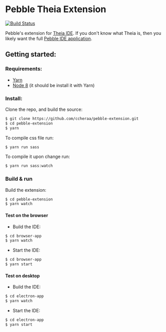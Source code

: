 # Pebble Theia Extension
[![Build Status](https://travis-ci.com/evolvedbinary/pebble-extension.svg?branch=master)](https://travis-ci.com/evolvedbinary/pebble-extension)

Pebble's extension for [Theia IDE](https://theia-ide.org).
If you don't know what Theia is, then you likely want the full [Pebble IDE application](https://github.com/evolvedbinary/pebble).



## Getting started:
### Requirements:
* [Yarn](https://yarnpkg.com/lang/en/docs/install/#install-via-chocolatey)
* [Node 8](https://nodejs.org/dist/v8.11.4/) (it should be install it with Yarn)
### Install:
Clone the repo, and build the source:
```bash
$ git clone https://github.com/ccheraa/pebble-extension.git
$ cd pebble-extension
$ yarn
```
To compile css file run:
```bash
$ yarn run sass
```
To compile it upon change run:
```bash
$ yarn run sass:watch
```
### Build & run
Build the extension:
```bash
$ cd pebble-extension
$ yarn watch
```
#### Test on the browser
* Build the IDE:
```bash
$ cd browser-app
$ yarn watch
```
* Start the IDE:
```bash
$ cd browser-app
$ yarn start
```
#### Test on desktop
* Build the IDE:
```bash
$ cd electron-app
$ yarn watch
```
* Start the IDE:
```bash
$ cd electron-app
$ yarn start
```

